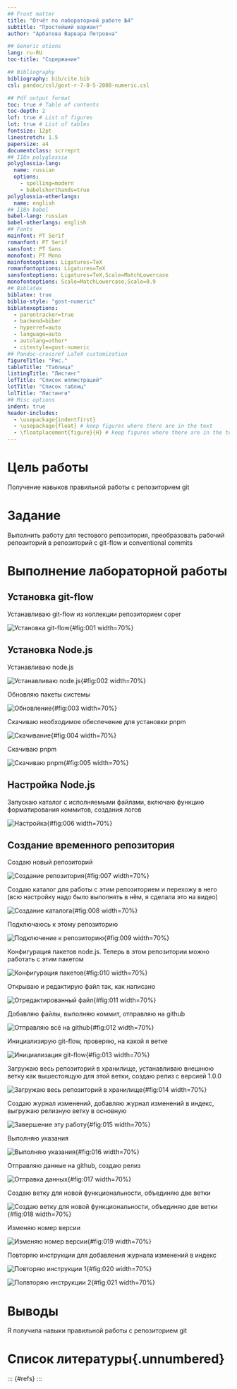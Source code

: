 ```yaml
---
## Front matter
title: "Отчёт по лабораторной работе №4"
subtitle: "Простейший вариант"
author: "Арбатова Варвара Петровна"

## Generic otions
lang: ru-RU
toc-title: "Содержание"

## Bibliography
bibliography: bib/cite.bib
csl: pandoc/csl/gost-r-7-0-5-2008-numeric.csl

## Pdf output format
toc: true # Table of contents
toc-depth: 2
lof: true # List of figures
lot: true # List of tables
fontsize: 12pt
linestretch: 1.5
papersize: a4
documentclass: scrreprt
## I18n polyglossia
polyglossia-lang:
  name: russian
  options:
	- spelling=modern
	- babelshorthands=true
polyglossia-otherlangs:
  name: english
## I18n babel
babel-lang: russian
babel-otherlangs: english
## Fonts
mainfont: PT Serif
romanfont: PT Serif
sansfont: PT Sans
monofont: PT Mono
mainfontoptions: Ligatures=TeX
romanfontoptions: Ligatures=TeX
sansfontoptions: Ligatures=TeX,Scale=MatchLowercase
monofontoptions: Scale=MatchLowercase,Scale=0.9
## Biblatex
biblatex: true
biblio-style: "gost-numeric"
biblatexoptions:
  - parentracker=true
  - backend=biber
  - hyperref=auto
  - language=auto
  - autolang=other*
  - citestyle=gost-numeric
## Pandoc-crossref LaTeX customization
figureTitle: "Рис."
tableTitle: "Таблица"
listingTitle: "Листинг"
lofTitle: "Список иллюстраций"
lotTitle: "Список таблиц"
lolTitle: "Листинги"
## Misc options
indent: true
header-includes:
  - \usepackage{indentfirst}
  - \usepackage{float} # keep figures where there are in the text
  - \floatplacement{figure}{H} # keep figures where there are in the text
---
```


# Цель работы

Получение навыков правильной работы с репозиторием git

# Задание

Выполнить работу для тестового репозитория, преобразовать рабочий репозиторий в репозиторий с git-flow и conventional commits

# Выполнение лабораторной работы
## Установка git-flow

Устанавливаю git-flow из коллекции репозиторием coper

![Установка git-flow](image/1.jpg){#fig:001 width=70%}

## Установка Node.js

Устанавливаю node.js

![Устанавливаю node.js](image/2.jpg){#fig:002 width=70%}

Обновляю пакеты системы

![Обновление](image/3.jpg){#fig:003 width=70%}

Скачиваю необходимое обеспечение для установки pnpm

![Скачивание](image/4.jpg){#fig:004 width=70%}

Скачиваю pnpm

![Скачиваю pnpm](image/5.jpg){#fig:005 width=70%}

## Настройка Node.js

Запускаю каталог с исполняемыми файлами, включаю функцию форматирования коммитов, создания логов

![Настройка](image/6.jpg){#fig:006 width=70%}

## Создание временного репозитория

Создаю новый репозиторий

![Создание репозитория](image/7.jpg){#fig:007 width=70%}

Создаю каталог для работы с этим репозиторием и перехожу в него (всю настройку надо было выполнять в нём, я сделала это на видео)

![Создание каталога](image/8.jpg){#fig:008 width=70%}

Подключаюсь к этому репозиторию

![Подключение к репозиторию](image/9.jpg){#fig:009 width=70%}

Конфигурация пакетов node.js. Теперь в этом репозитории можно работать с этим пакетом

![Конфигурация пакетов](image/10.jpg){#fig:010 width=70%}

Открываю и редактирую файл так, как написано

![Отредактированный файл](image/11.jpg){#fig:011 width=70%}

Добавляю файлы, выполняю коммит, отправляю на github

![Отправляю всё на github](image/12.jpg){#fig:012 width=70%}

Инициализирую git-flow, проверяю, на какой я ветке

![Инициализация git-flow](image/13.jpg){#fig:013 width=70%}

Загружаю весь репозиторий в хранилище, устанавливаю внешнюю ветку как вышестоящую для этой ветки, создаю релиз с версией 1.0.0

![Загружаю весь репозиторий в хранилище](image/14.jpg){#fig:014 width=70%}

Создаю журнал изменений, добавляю журнал изменений в индекс, выгружаю релизную ветку в основную

![Завершение эту работу](image/15.jpg){#fig:015 width=70%}

Выполняю указания

![Выполняю указания](image/16.jpg){#fig:016 width=70%}

Отправляю данные на github, создаю релиз

![Отправка данных](image/17.jpg){#fig:017 width=70%}

Создаю ветку для новой функциональности, объединяю две ветки

![Создаю ветку для новой функциональности, объединяю две ветки](image/18.jpg){#fig:018 width=70%}

Изменяю номер версии

![Изменяю номер версии](image/19.jpg){#fig:019 width=70%}

Повторяю инструкции для добавления журнала изменений в индекс

![Повторяю инструкции 1](image/20.jpg){#fig:020 width=70%}

![Полвторяю инструкции 2](image/21.jpg){#fig:021 width=70%}

# Выводы

Я получила навыки правильной работы с репозиторием git

# Список литературы{.unnumbered}

::: {#refs}
:::
